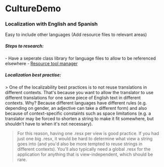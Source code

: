 # CultureDemo

<h3>Localization with English and Spanish</h3>

Easy to include other languages (Add resource files to relevant areas)

<h5>Steps to research:</h5>
- Have a seperate class library for language files to allow to be referenced elsewhere
- <a href="https://marketplace.visualstudio.com/items?itemName=TomEnglert.ResXManager" target="_blank">Resource tool manager</a>

<h5>Localization best practise:</h5>
> One of the localizability best practices is to not reuse translations in different contexts. That's because you want to allow the translator to use different translations for one same piece of English text in different contexts. Why? Because different languages have different rules (e.g. depending on gender, an adjective can take a different form) and also because of context-specific constaints such as space limitations (e.g. a translator may be forced to shorten a string to make it fit somewhere, but shouldn't have to when it's not necessary).

> For this reason, having one .resx per view is good practice. If you had just one big .resx, it would be hard to determine what view a string goes into (and you'd also be more tempted to reuse strings in different contexts). You'll also typically need a global .resx for the application for anything that is view-independent, which should be rare.
